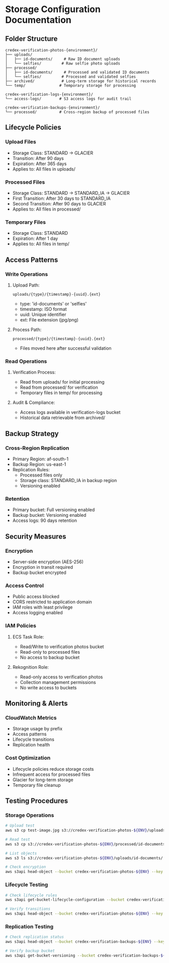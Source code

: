 # Storage Configuration Documentation

## Folder Structure

```
credex-verification-photos-{environment}/
├── uploads/
│   ├── id-documents/     # Raw ID document uploads
│   └── selfies/         # Raw selfie photo uploads
├── processed/
│   ├── id-documents/     # Processed and validated ID documents
│   └── selfies/         # Processed and validated selfies
├── archived/            # Long-term storage for historical records
└── temp/               # Temporary storage for processing

credex-verification-logs-{environment}/
└── access-logs/        # S3 access logs for audit trail

credex-verification-backups-{environment}/
└── processed/          # Cross-region backup of processed files
```

## Lifecycle Policies

### Upload Files
- Storage Class: STANDARD → GLACIER
- Transition: After 90 days
- Expiration: After 365 days
- Applies to: All files in uploads/

### Processed Files
- Storage Class: STANDARD → STANDARD_IA → GLACIER
- First Transition: After 30 days to STANDARD_IA
- Second Transition: After 90 days to GLACIER
- Applies to: All files in processed/

### Temporary Files
- Storage Class: STANDARD
- Expiration: After 1 day
- Applies to: All files in temp/

## Access Patterns

### Write Operations
1. Upload Path:
   ```
   uploads/{type}/{timestamp}-{uuid}.{ext}
   ```
   - type: 'id-documents' or 'selfies'
   - timestamp: ISO format
   - uuid: Unique identifier
   - ext: File extension (jpg/png)

2. Process Path:
   ```
   processed/{type}/{timestamp}-{uuid}.{ext}
   ```
   - Files moved here after successful validation

### Read Operations
1. Verification Process:
   - Read from uploads/ for initial processing
   - Read from processed/ for verification
   - Temporary files in temp/ for processing

2. Audit & Compliance:
   - Access logs available in verification-logs bucket
   - Historical data retrievable from archived/

## Backup Strategy

### Cross-Region Replication
- Primary Region: af-south-1
- Backup Region: us-east-1
- Replication Rules:
  - Processed files only
  - Storage class: STANDARD_IA in backup region
  - Versioning enabled

### Retention
- Primary bucket: Full versioning enabled
- Backup bucket: Versioning enabled
- Access logs: 90 days retention

## Security Measures

### Encryption
- Server-side encryption (AES-256)
- Encryption in transit required
- Backup bucket encrypted

### Access Control
- Public access blocked
- CORS restricted to application domain
- IAM roles with least privilege
- Access logging enabled

### IAM Policies
1. ECS Task Role:
   - Read/Write to verification photos bucket
   - Read-only to processed files
   - No access to backup bucket

2. Rekognition Role:
   - Read-only access to verification photos
   - Collection management permissions
   - No write access to buckets

## Monitoring & Alerts

### CloudWatch Metrics
- Storage usage by prefix
- Access patterns
- Lifecycle transitions
- Replication health

### Cost Optimization
- Lifecycle policies reduce storage costs
- Infrequent access for processed files
- Glacier for long-term storage
- Temporary file cleanup

## Testing Procedures

### Storage Operations
```bash
# Upload test
aws s3 cp test-image.jpg s3://credex-verification-photos-${ENV}/uploads/id-documents/

# Read test
aws s3 cp s3://credex-verification-photos-${ENV}/processed/id-documents/test-image.jpg .

# List objects
aws s3 ls s3://credex-verification-photos-${ENV}/uploads/id-documents/

# Check encryption
aws s3api head-object --bucket credex-verification-photos-${ENV} --key uploads/id-documents/test-image.jpg
```

### Lifecycle Testing
```bash
# Check lifecycle rules
aws s3api get-bucket-lifecycle-configuration --bucket credex-verification-photos-${ENV}

# Verify transitions
aws s3api head-object --bucket credex-verification-photos-${ENV} --key processed/id-documents/test-image.jpg
```

### Replication Testing
```bash
# Check replication status
aws s3api head-object --bucket credex-verification-backups-${ENV} --key processed/id-documents/test-image.jpg

# Verify backup bucket
aws s3api get-bucket-versioning --bucket credex-verification-backups-${ENV}
